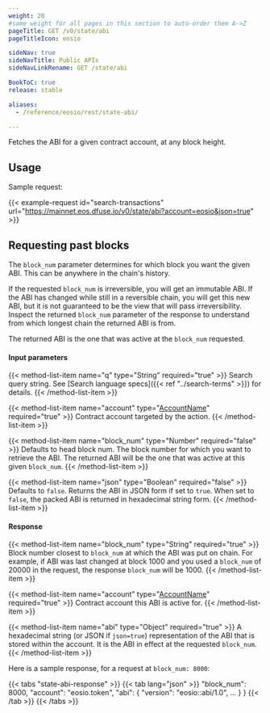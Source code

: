 ```yaml
---
weight: 20
#same weight for all pages in this section to auto-order them A->Z
pageTitle: GET /v0/state/abi
pageTitleIcon: eosio

sideNav: true
sideNavTitle: Public APIs
sideNavLinkRename: GET /state/abi

BookToC: true
release: stable

aliases:
  - /reference/eosio/rest/state-abi/

---
```


Fetches the ABI for a given contract account, at any block height.

## Usage

Sample request:

{{< example-request id="search-transactions" url="https://mainnet.eos.dfuse.io/v0/state/abi?account=eosio&json=true" >}}

## Requesting past blocks

The `block_num` parameter determines for which block you want the given
ABI. This can be anywhere in the chain's history.

If the requested `block_num` is irreversible, you will get an
immutable ABI. If the ABI has changed while still in a reversible
chain, you will get this new ABI, but it is not guaranteed to be the view
that will pass irreversibility. Inspect the returned `block_num` parameter
of the response to understand from which longest chain the returned ABI is from.

The returned ABI is the one that was active at the `block_num` requested.

#### Input parameters

{{< method-list-item name="q" type="String" required="true" >}}
  Search query string. See [Search language specs]({{< ref "../search-terms" >}}) for details.
{{< /method-list-item >}}

{{< method-list-item name="account" type="[AccountName](/eosio/public-apis/reference/types/accountname)" required="true" >}}
  Contract account targeted by the action.
{{< /method-list-item >}}

{{< method-list-item name="block_num" type="Number" required="false" >}}
  Defaults to head block num. The block number for which you want to retrieve the ABI. The returned ABI will be the one that was active at this given `block_num`.
{{< /method-list-item >}}

{{< method-list-item name="json" type="Boolean" required="false" >}}
  Defaults to `false`. Returns the ABI in JSON form if set to `true`. When set to `false`, the packed ABI is returned in hexadecimal string form.
{{< /method-list-item >}}

#### Response

{{< method-list-item name="block_num" type="String" required="true" >}}
  Block number closest to `block_num` at which the ABI was put on chain. For example, if ABI was last changed at block 1000 and you used a `block_num` of 20000 in the request, the response `block_num` will be 1000.
{{< /method-list-item >}}

{{< method-list-item name="account" type="[AccountName](/eosio/public-apis/reference/types/accountname)" required="true" >}}
  Contract account this ABI is active for.
{{< /method-list-item >}}

{{< method-list-item name="abi" type="Object" required="true" >}}
  A hexadecimal string (or JSON if `json=true`) representation of the ABI that is stored within the account. It is the ABI in effect at the requested `block_num`.
{{< /method-list-item >}}

Here is a sample response, for a request at `block_num: 8000`:

{{< tabs "state-abi-response" >}}
{{< tab lang="json" >}}
  "block_num": 8000,
  "account": "eosio.token",
  "abi": {
    "version": "eosio::abi/1.0",
    ...
  }
}
{{< /tab >}}
{{< /tabs >}}
